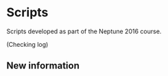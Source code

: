 # Scripts

Scripts developed as part of the Neptune 2016 course.

(Checking log)

## New information